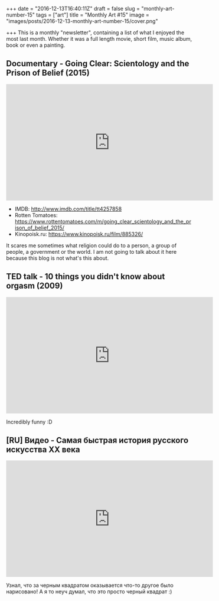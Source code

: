 +++
date = "2016-12-13T16:40:11Z"
draft = false
slug = "monthly-art-number-15"
tags = ["art"]
title = "Monthly Art #15"
image = "images/posts/2016-12-13-monthly-art-number-15/cover.png"

+++
This is a monthly "newsletter", containing a list of what I enjoyed the most
last month. Whether it was a full length movie, short film, music album, book
or even a painting.

<!--more-->

## Documentary - Going Clear: Scientology and the Prison of Belief (2015)

<iframe width="560" height="315" src="https://www.youtube.com/embed/ixgd38EZIR0" frameborder="0" allowfullscreen></iframe>

- IMDB: http://www.imdb.com/title/tt4257858
- Rotten Tomatoes: https://www.rottentomatoes.com/m/going_clear_scientology_and_the_prison_of_belief_2015/
- Kinopoisk.ru: https://www.kinopoisk.ru/film/885326/

It scares me sometimes what religion could do to a person, a group of people, a
government or the world. I am not going to talk about it here because this blog
is not what's this about.

## TED talk - 10 things you didn't know about orgasm (2009)

<iframe src="https://embed.ted.com/talks/mary_roach_10_things_you_didn_t_know_about_orgasm" width="560" height="315" frameborder="0" scrolling="no" webkitAllowFullScreen mozallowfullscreen allowFullScreen></iframe>

Incredibly funny :D

## [RU] Видео - Самая быстрая история русского искусства XX века

<iframe width="560" height="315" src="https://www.youtube.com/embed/tDxrdnk4e5g" frameborder="0" allowfullscreen></iframe>

Узнал, что за черным квадратом оказывается что-то другое было нарисовано! А я
то неуч думал, что это просто черный квадрат :)

